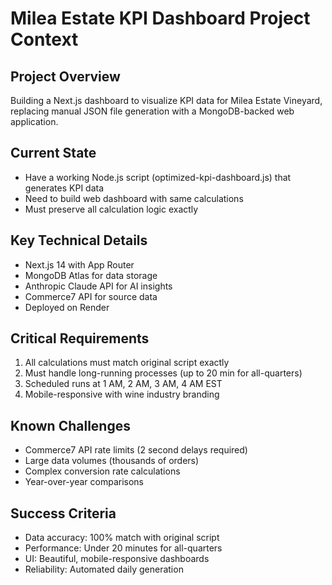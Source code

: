 # Milea Estate KPI Dashboard Project Context

## Project Overview
Building a Next.js dashboard to visualize KPI data for Milea Estate Vineyard, replacing manual JSON file generation with a MongoDB-backed web application.

## Current State
- Have a working Node.js script (optimized-kpi-dashboard.js) that generates KPI data
- Need to build web dashboard with same calculations
- Must preserve all calculation logic exactly

## Key Technical Details
- Next.js 14 with App Router
- MongoDB Atlas for data storage
- Anthropic Claude API for AI insights
- Commerce7 API for source data
- Deployed on Render

## Critical Requirements
1. All calculations must match original script exactly
2. Must handle long-running processes (up to 20 min for all-quarters)
3. Scheduled runs at 1 AM, 2 AM, 3 AM, 4 AM EST
4. Mobile-responsive with wine industry branding

## Known Challenges
- Commerce7 API rate limits (2 second delays required)
- Large data volumes (thousands of orders)
- Complex conversion rate calculations
- Year-over-year comparisons

## Success Criteria
- Data accuracy: 100% match with original script
- Performance: Under 20 minutes for all-quarters
- UI: Beautiful, mobile-responsive dashboards
- Reliability: Automated daily generation